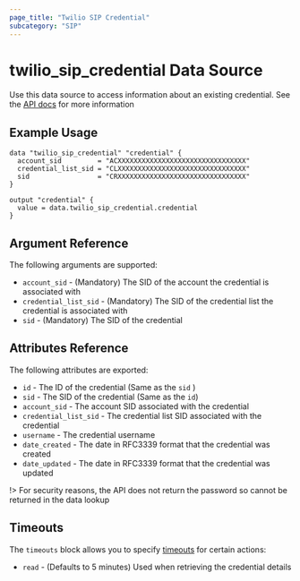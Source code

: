 ```yaml
---
page_title: "Twilio SIP Credential"
subcategory: "SIP"
---
```


# twilio_sip_credential Data Source

Use this data source to access information about an existing credential. See the [API docs](https://www.twilio.com/docs/voice/sip/api/sip-credential-resource) for more information

## Example Usage

```hcl
data "twilio_sip_credential" "credential" {
  account_sid         = "ACXXXXXXXXXXXXXXXXXXXXXXXXXXXXXXXX"
  credential_list_sid = "CLXXXXXXXXXXXXXXXXXXXXXXXXXXXXXXXX"
  sid                 = "CRXXXXXXXXXXXXXXXXXXXXXXXXXXXXXXXX"
}

output "credential" {
  value = data.twilio_sip_credential.credential
}
```

## Argument Reference

The following arguments are supported:

- `account_sid` - (Mandatory) The SID of the account the credential is associated with
- `credential_list_sid` - (Mandatory) The SID of the credential list the credential is associated with
- `sid` - (Mandatory) The SID of the credential

## Attributes Reference

The following attributes are exported:

- `id` - The ID of the credential (Same as the `sid` )
- `sid` - The SID of the credential (Same as the `id`)
- `account_sid` - The account SID associated with the credential
- `credential_list_sid` - The credential list SID associated with the credential
- `username` - The credential username
- `date_created` - The date in RFC3339 format that the credential was created
- `date_updated` - The date in RFC3339 format that the credential was updated

!> For security reasons, the API does not return the password so cannot be returned in the data lookup

## Timeouts

The `timeouts` block allows you to specify [timeouts](https://www.terraform.io/docs/configuration/resources.html#timeouts) for certain actions:

- `read` - (Defaults to 5 minutes) Used when retrieving the credential details
